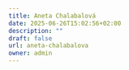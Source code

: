 ```yaml
---
title: Aneta Chalabalová
date: 2025-06-26T15:02:56+02:00
description: ""
draft: false
url: aneta-chalabalova
owner: admin
---
```


<!-- SECTION BREAK --> 